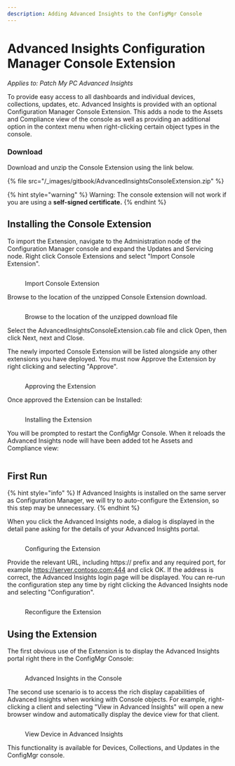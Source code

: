 ```yaml
---
description: Adding Advanced Insights to the ConfigMgr Console
---
```


# Advanced Insights Configuration Manager Console Extension

_Applies to: Patch My PC Advanced Insights_

To provide easy access to all dashboards and individual devices, collections, updates, etc. Advanced Insights is provided with an optional Configuration Manager Console Extension. This adds a node to the Assets and Compliance view of the console as well as providing an additional option in the context menu when right-clicking certain object types in the console.

### Download

Download and unzip the Console Extension using the link below.

{% file src="/_images/gitbook/AdvancedInsightsConsoleExtension.zip" %}

{% hint style="warning" %}
Warning: The console extension will not work if you are using a **self-signed certificate.**&#x20;
{% endhint %}

## Installing the Console Extension

To import the Extension, navigate to the Administration node of the Configuration Manager console and expand the Updates and Servicing node. Right click Console Extensions and select "Import Console Extension".

<figure><img src="/_images/gitbook/image%20%281808%29.png" alt=""><figcaption><p>Import Console  Extension</p></figcaption></figure>

Browse to the location of the unzipped Console Extension download.

<figure><img src="/_images/gitbook/2024-07-29_10-52-41.PNG" alt=""><figcaption><p>Browse to the location of the unzipped download file</p></figcaption></figure>

Select the AdvancedInsightsConsoleExtension.cab file and click Open, then click Next, next and Close.

The newly imported Console Extension will be listed alongside any other extensions you have deployed. You must now Approve the Extension by right clicking and selecting "Approve".

<figure><img src="/_images/gitbook/image%20%281810%29.png" alt=""><figcaption><p>Approving the Extension</p></figcaption></figure>

Once approved the Extension can be Installed:

<figure><img src="/_images/gitbook/image%20%281812%29.png" alt=""><figcaption><p>Installing the Extension</p></figcaption></figure>

&#x20;You will be prompted to restart the ConfigMgr Console. When it reloads the Advanced Insights node will have been added tot he Assets and Compliance view:

<figure><img src="/_images/gitbook/image%20%281813%29.png" alt=""><figcaption></figcaption></figure>

## First Run

{% hint style="info" %}
If Advanced Insights is installed on the same server as Configuration Manager, we will try to auto-configure the Extension, so this step may be unnecessary.
{% endhint %}

When you click the Advanced Insights node, a dialog is displayed in the detail pane asking for the details of your Advanced Insights portal.

<figure><img src="/_images/gitbook/2024-07-25_16-46-39.PNG" alt=""><figcaption><p>Configuring the Extension</p></figcaption></figure>

Provide the relevant URL, including https:// prefix and any required port, for example https://server.contoso.com:444 and click OK. If the address is correct, the Advanced Insights login page will be displayed. You can re-run the configuration step any time by right clicking the Advanced Insights node and selecting "Configuration".&#x20;

<figure><img src="/_images/gitbook/image%20%281815%29.png" alt=""><figcaption><p>Reconfigure the Extension</p></figcaption></figure>

## Using the Extension

The first obvious use of the Extension is to display the Advanced Insights portal right there in the ConfigMgr Console:

<figure><img src="/_images/gitbook/image%20%281816%29.png" alt=""><figcaption><p>Advanced Insights in the Console</p></figcaption></figure>

The second use scenario is to access the rich display capabilities of Advanced Insights when working with Console objects. For example, right-clicking a client and selecting "View in Advanced Insights" will open a new browser window and automatically display the device view for that client.

<figure><img src="/_images/gitbook/Console%20Extension.gif" alt=""><figcaption><p>View Device in Advanced Insights</p></figcaption></figure>

This functionality is available for Devices, Collections, and Updates in the ConfigMgr console.
